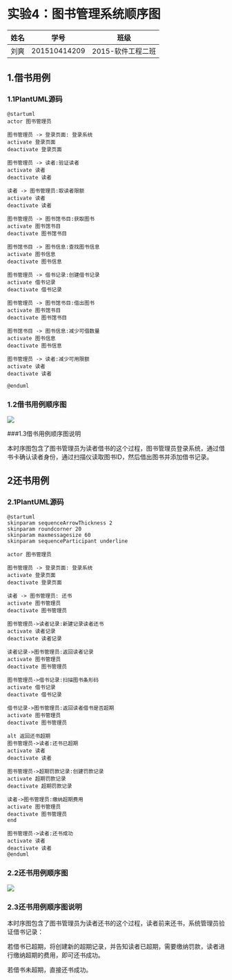 # 实验4：图书管理系统顺序图

|  姓名  |      学号      |     班级      |
| :--: | :----------: | :---------: |
|  刘爽  | 201510414209 | 2015-软件工程二班 |

## 1.借书用例

### 1.1PlantUML源码

```
@startuml
actor 图书管理员

图书管理员 -> 登录页面: 登录系统
activate 登录页面
deactivate 登录页面

图书管理员 -> 读者:验证读者
activate 读者
deactivate 读者

读者 -> 图书管理员:取读者限额
activate 读者
deactivate 读者

图书管理员 -> 图书馆书目:获取图书
activate 图书馆书目
deactivate 图书馆书目

图书馆书目 -> 图书信息:查找图书信息
activate 图书信息
deactivate 图书信息

图书管理员 -> 借书记录:创建借书记录
activate 借书记录
deactivate 借书记录

图书管理员 -> 图书馆书目:借出图书
activate 图书馆书目
deactivate 图书馆书目

图书馆书目 -> 图书信息:减少可借数量
activate 图书信息
deactivate 图书信息

图书管理员 -> 读者:减少可用限额
activate 读者
deactivate 读者

@enduml
```

### 1.2借书用例顺序图

![](./lend.png)

###1.3借书用例顺序图说明

本时序图包含了图书管理员为读者借书的这个过程，图书管理员登录系统，通过借书卡确认读者身份，通过扫描仪读取图书ID，然后借出图书并添加借书记录。

## 2还书用例

### 2.1PlantUML源码

```
@startuml
skinparam sequenceArrowThickness 2
skinparam roundcorner 20
skinparam maxmessagesize 60
skinparam sequenceParticipant underline

actor 图书管理员

图书管理员 -> 登录页面: 登录系统
activate 登录页面
deactivate 登录页面

读者 -> 图书管理员: 还书
activate 图书管理员
deactivate 图书管理员

图书管理员->读者记录:新建记录读者还书
activate 读者记录
deactivate 读者记录

读者记录->图书管理员:返回读者记录
activate 图书管理员
deactivate 图书管理员

图书管理员->借书记录:扫描图书条形码
activate 借书记录
deactivate 借书记录

借书记录->图书管理员:返回读者借书是否超期
activate 图书管理员
deactivate 图书管理员

alt 返回还书超期
图书管理员->读者:还书已超期
activate 读者
deactivate 读者

图书管理员->超期罚款记录:创建罚款记录
activate 超期罚款记录
deactivate 超期罚款记录

读者->图书管理员:缴纳超期费用
activate 图书管理员
deactivate 图书管理员
end

图书管理员->读者:还书成功
activate 读者
deactivate 读者
@enduml
```

### 2.2还书用例顺序图

![](./return.png)

### 2.3还书用例顺序图说明

本时序图包含了图书管理员为读者还书的这个过程，读者前来还书，系统管理员验证借书记录：

若借书已超期，将创建新的超期记录，并告知读者已超期，需要缴纳罚款，读者进行缴纳超期的费用，即可还书成功。

若借书未超期，直接还书成功。
